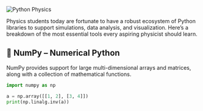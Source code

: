 
![Python Physics](https://upload.wikimedia.org/wikipedia/commons/c/c3/Python-logo-notext.svg)

Physics students today are fortunate to have a robust ecosystem of Python libraries to support simulations, data analysis, and visualization. Here’s a breakdown of the most essential tools every aspiring physicist should learn.

## 🧮 NumPy – Numerical Python

NumPy provides support for large multi-dimensional arrays and matrices, along with a collection of mathematical functions.

```python
import numpy as np

a = np.array([[1, 2], [3, 4]])
print(np.linalg.inv(a))

